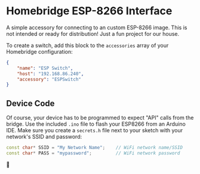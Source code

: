 # Homebridge ESP-8266 Interface

A simple accessory for connecting to an custom ESP-8266 image. This is not intended or ready for distribution! Just a fun project for our house.

To create a switch, add this block to the `accessories` array of your Homebridge configuration:

```json
{
    "name": "ESP Switch",
    "host": "192.168.86.240",
    "accessory": "ESPSwitch"
}
```

## Device Code

Of course, your device has to be programmed to expect "API" calls from the bridge. Use the included `.ino` file to flash your ESP8266 from an Arduino IDE. Make sure you create a `secrets.h` file next to your sketch with your network's SSID and password:

```cpp
const char* SSID = "My Network Name";    // WiFi network name/SSID
const char* PASS = "mypassword";         // WiFi network password
```

:deciduous_tree:
